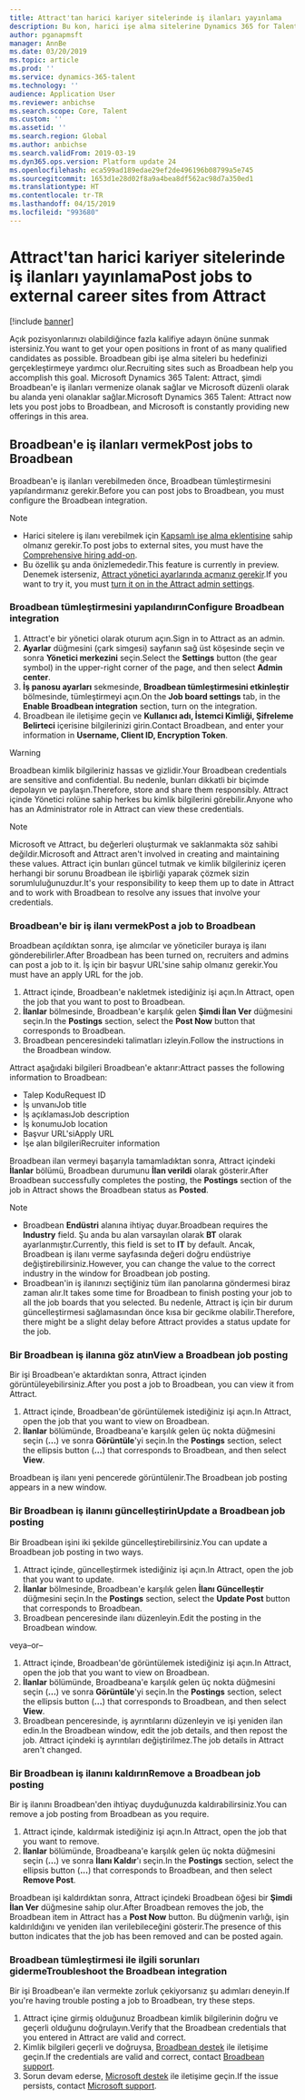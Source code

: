 ```yaml
---
title: Attract'tan harici kariyer sitelerinde iş ilanları yayınlama
description: Bu kon, harici işe alma sitelerine Dynamics 365 for Talent - Attract kullanarak ilan vermeyi açıklar
author: pganapmsft
manager: AnnBe
ms.date: 03/20/2019
ms.topic: article
ms.prod: ''
ms.service: dynamics-365-talent
ms.technology: ''
audience: Application User
ms.reviewer: anbichse
ms.search.scope: Core, Talent
ms.custom: ''
ms.assetid: ''
ms.search.region: Global
ms.author: anbichse
ms.search.validFrom: 2019-03-19
ms.dyn365.ops.version: Platform update 24
ms.openlocfilehash: eca599ad189edae29ef2de496196b08799a5e745
ms.sourcegitcommit: 1653d1e28d02f8a9a4bea8df562ac98d7a350ed1
ms.translationtype: HT
ms.contentlocale: tr-TR
ms.lasthandoff: 04/15/2019
ms.locfileid: "993680"
---
```

# <a name="post-jobs-to-external-career-sites-from-attract"></a><span data-ttu-id="ec2b5-103">Attract'tan harici kariyer sitelerinde iş ilanları yayınlama</span><span class="sxs-lookup"><span data-stu-id="ec2b5-103">Post jobs to external career sites from Attract</span></span>

[!include [banner](../includes/banner.md)]

<span data-ttu-id="ec2b5-104">Açık pozisyonlarınızı olabildiğince fazla kalifiye adayın önüne sunmak istersiniz.</span><span class="sxs-lookup"><span data-stu-id="ec2b5-104">You want to get your open positions in front of as many qualified candidates as possible.</span></span> <span data-ttu-id="ec2b5-105">Broadbean gibi işe alma siteleri bu hedefinizi gerçekleştirmeye yardımcı olur.</span><span class="sxs-lookup"><span data-stu-id="ec2b5-105">Recruiting sites such as Broadbean help you accomplish this goal.</span></span> <span data-ttu-id="ec2b5-106">Microsoft Dynamics 365 Talent: Attract, şimdi Broadbean'e iş ilanları vermenize olanak sağlar ve Microsoft düzenli olarak bu alanda yeni olanaklar sağlar.</span><span class="sxs-lookup"><span data-stu-id="ec2b5-106">Microsoft Dynamics 365 Talent: Attract now lets you post jobs to Broadbean, and Microsoft is constantly providing new offerings in this area.</span></span>

## <a name="post-jobs-to-broadbean"></a><span data-ttu-id="ec2b5-107">Broadbean'e iş ilanları vermek</span><span class="sxs-lookup"><span data-stu-id="ec2b5-107">Post jobs to Broadbean</span></span>

<span data-ttu-id="ec2b5-108">Broadbean'e iş ilanları verebilmeden önce, Broadbean tümleştirmesini yapılandırmanız gerekir.</span><span class="sxs-lookup"><span data-stu-id="ec2b5-108">Before you can post jobs to Broadbean, you must configure the Broadbean integration.</span></span>

> [!NOTE]
> - <span data-ttu-id="ec2b5-109">Harici sitelere iş ilanı verebilmek için [Kapsamlı işe alma eklentisine](https://docs.microsoft.com/dynamics365/unified-operations/talent/attract-comprehensive-hiring) sahip olmanız gerekir.</span><span class="sxs-lookup"><span data-stu-id="ec2b5-109">To post jobs to external sites, you must have the [Comprehensive hiring add-on](https://docs.microsoft.com/dynamics365/unified-operations/talent/attract-comprehensive-hiring).</span></span>
> - <span data-ttu-id="ec2b5-110">Bu özellik şu anda önizlemededir.</span><span class="sxs-lookup"><span data-stu-id="ec2b5-110">This feature is currently in preview.</span></span> <span data-ttu-id="ec2b5-111">Denemek isterseniz, [Attract yönetici ayarlarında açmanız gerekir](https://docs.microsoft.com/dynamics365/unified-operations/talent/access-preview-feature).</span><span class="sxs-lookup"><span data-stu-id="ec2b5-111">If you want to try it, you must [turn it on in the Attract admin settings](https://docs.microsoft.com/dynamics365/unified-operations/talent/access-preview-feature).</span></span>

### <a name="configure-broadbean-integration"></a><span data-ttu-id="ec2b5-112">Broadbean tümleştirmesini yapılandırın</span><span class="sxs-lookup"><span data-stu-id="ec2b5-112">Configure Broadbean integration</span></span>

1. <span data-ttu-id="ec2b5-113">Attract'e bir yönetici olarak oturum açın.</span><span class="sxs-lookup"><span data-stu-id="ec2b5-113">Sign in to Attract as an admin.</span></span>
2. <span data-ttu-id="ec2b5-114">**Ayarlar** düğmesini (çark simgesi) sayfanın sağ üst köşesinde seçin ve sonra **Yönetici merkezini** seçin.</span><span class="sxs-lookup"><span data-stu-id="ec2b5-114">Select the **Settings** button (the gear symbol) in the upper-right corner of the page, and then select **Admin center**.</span></span>
3. <span data-ttu-id="ec2b5-115">**İş panosu ayarları** sekmesinde, **Broadbean tümleştirmesini etkinleştir** bölmesinde, tümleştirmeyi açın.</span><span class="sxs-lookup"><span data-stu-id="ec2b5-115">On the **Job board settings** tab, in the **Enable Broadbean integration** section, turn on the integration.</span></span>
4. <span data-ttu-id="ec2b5-116">Broadbean ile iletişime geçin ve **Kullanıcı adı, İstemci Kimliği, Şifreleme Belirteci** içerisine bilgilerinizi girin.</span><span class="sxs-lookup"><span data-stu-id="ec2b5-116">Contact Broadbean, and enter your information in **Username, Client ID, Encryption Token**.</span></span>

> [!WARNING]
> <span data-ttu-id="ec2b5-117">Broadbean kimlik bilgileriniz hassas ve gizlidir.</span><span class="sxs-lookup"><span data-stu-id="ec2b5-117">Your Broadbean credentials are sensitive and confidential.</span></span> <span data-ttu-id="ec2b5-118">Bu nedenle, bunları dikkatli bir biçimde depolayın ve paylaşın.</span><span class="sxs-lookup"><span data-stu-id="ec2b5-118">Therefore, store and share them responsibly.</span></span> <span data-ttu-id="ec2b5-119">Attract içinde Yönetici rolüne sahip herkes bu kimlik bilgilerini görebilir.</span><span class="sxs-lookup"><span data-stu-id="ec2b5-119">Anyone who has an Administrator role in Attract can view these credentials.</span></span>

> [!NOTE]
> <span data-ttu-id="ec2b5-120">Microsoft ve Attract, bu değerleri oluşturmak ve saklanmakta söz sahibi değildir.</span><span class="sxs-lookup"><span data-stu-id="ec2b5-120">Microsoft and Attract aren't involved in creating and maintaining these values.</span></span> <span data-ttu-id="ec2b5-121">Attract için bunları güncel tutmak ve kimlik bilgileriniz içeren herhangi bir sorunu Broadbean ile işbirliği yaparak çözmek sizin sorumluluğunuzdur.</span><span class="sxs-lookup"><span data-stu-id="ec2b5-121">It's your responsibility to keep them up to date in Attract and to work with Broadbean to resolve any issues that involve your credentials.</span></span>

### <a name="post-a-job-to-broadbean"></a><span data-ttu-id="ec2b5-122">Broadbean'e bir iş ilanı vermek</span><span class="sxs-lookup"><span data-stu-id="ec2b5-122">Post a job to Broadbean</span></span>

<span data-ttu-id="ec2b5-123">Broadbean açıldıktan sonra, işe alımcılar ve yöneticiler buraya iş ilanı gönderebilirler.</span><span class="sxs-lookup"><span data-stu-id="ec2b5-123">After Broadbean has been turned on, recruiters and admins can post a job to it.</span></span> <span data-ttu-id="ec2b5-124">İş için bir başvur URL'sine sahip olmanız gerekir.</span><span class="sxs-lookup"><span data-stu-id="ec2b5-124">You must have an apply URL for the job.</span></span>

1. <span data-ttu-id="ec2b5-125">Attract içinde, Broadbean'e nakletmek istediğiniz işi açın.</span><span class="sxs-lookup"><span data-stu-id="ec2b5-125">In Attract, open the job that you want to post to Broadbean.</span></span>
2. <span data-ttu-id="ec2b5-126">**İlanlar** bölmesinde, Broadbean'e karşılık gelen **Şimdi İlan Ver** düğmesini seçin.</span><span class="sxs-lookup"><span data-stu-id="ec2b5-126">In the **Postings** section, select the **Post Now** button that corresponds to Broadbean.</span></span>
3. <span data-ttu-id="ec2b5-127">Broadbean penceresindeki talimatları izleyin.</span><span class="sxs-lookup"><span data-stu-id="ec2b5-127">Follow the instructions in the Broadbean window.</span></span>

<span data-ttu-id="ec2b5-128">Attract aşağıdaki bilgileri Broadbean'e aktarır:</span><span class="sxs-lookup"><span data-stu-id="ec2b5-128">Attract passes the following information to Broadbean:</span></span>

- <span data-ttu-id="ec2b5-129">Talep Kodu</span><span class="sxs-lookup"><span data-stu-id="ec2b5-129">Request ID</span></span>
- <span data-ttu-id="ec2b5-130">İş unvanı</span><span class="sxs-lookup"><span data-stu-id="ec2b5-130">Job title</span></span>
- <span data-ttu-id="ec2b5-131">İş açıklaması</span><span class="sxs-lookup"><span data-stu-id="ec2b5-131">Job description</span></span>
- <span data-ttu-id="ec2b5-132">İş konumu</span><span class="sxs-lookup"><span data-stu-id="ec2b5-132">Job location</span></span>
- <span data-ttu-id="ec2b5-133">Başvur URL'si</span><span class="sxs-lookup"><span data-stu-id="ec2b5-133">Apply URL</span></span>
- <span data-ttu-id="ec2b5-134">İşe alan bilgileri</span><span class="sxs-lookup"><span data-stu-id="ec2b5-134">Recruiter information</span></span>

<span data-ttu-id="ec2b5-135">Broadbean ilan vermeyi başarıyla tamamladıktan sonra, Attract içindeki **İlanlar** bölümü, Broadbean durumunu **İlan verildi** olarak gösterir.</span><span class="sxs-lookup"><span data-stu-id="ec2b5-135">After Broadbean successfully completes the posting, the **Postings** section of the job in Attract shows the Broadbean status as **Posted**.</span></span>

> [!NOTE]
> - <span data-ttu-id="ec2b5-136">Broadbean **Endüstri** alanına ihtiyaç duyar.</span><span class="sxs-lookup"><span data-stu-id="ec2b5-136">Broadbean requires the **Industry** field.</span></span> <span data-ttu-id="ec2b5-137">Şu anda bu alan varsayılan olarak **BT** olarak ayarlanmıştır.</span><span class="sxs-lookup"><span data-stu-id="ec2b5-137">Currently, this field is set to **IT** by default.</span></span> <span data-ttu-id="ec2b5-138">Ancak, Broadbean iş ilanı verme sayfasında değeri doğru endüstriye değiştirebilirsiniz.</span><span class="sxs-lookup"><span data-stu-id="ec2b5-138">However, you can change the value to the correct industry in the window for Broadbean job posting.</span></span>
> - <span data-ttu-id="ec2b5-139">Broadbean'in iş ilanınızı seçtiğiniz tüm ilan panolarına göndermesi biraz zaman alır.</span><span class="sxs-lookup"><span data-stu-id="ec2b5-139">It takes some time for Broadbean to finish posting your job to all the job boards that you selected.</span></span> <span data-ttu-id="ec2b5-140">Bu nedenle, Attract iş için bir durum güncelleştirmesi sağlamasından önce kısa bir gecikme olabilir.</span><span class="sxs-lookup"><span data-stu-id="ec2b5-140">Therefore, there might be a slight delay before Attract provides a status update for the job.</span></span>

### <a name="view-a-broadbean-job-posting"></a><span data-ttu-id="ec2b5-141">Bir Broadbean iş ilanına göz atın</span><span class="sxs-lookup"><span data-stu-id="ec2b5-141">View a Broadbean job posting</span></span>

<span data-ttu-id="ec2b5-142">Bir işi Broadbean'e aktardıktan sonra, Attract içinden görüntüleyebilirsiniz.</span><span class="sxs-lookup"><span data-stu-id="ec2b5-142">After you post a job to Broadbean, you can view it from Attract.</span></span>

1. <span data-ttu-id="ec2b5-143">Attract içinde, Broadbean'de görüntülemek istediğiniz işi açın.</span><span class="sxs-lookup"><span data-stu-id="ec2b5-143">In Attract, open the job that you want to view on Broadbean.</span></span>
2. <span data-ttu-id="ec2b5-144">**İlanlar** bölümünde, Broadbeana'e karşılık gelen üç nokta düğmesini seçin (**...**) ve sonra **Görüntüle**'yi seçin.</span><span class="sxs-lookup"><span data-stu-id="ec2b5-144">In the **Postings** section, select the ellipsis button (**...**) that corresponds to Broadbean, and then select **View**.</span></span>

<span data-ttu-id="ec2b5-145">Broadbean iş ilanı yeni pencerede görüntülenir.</span><span class="sxs-lookup"><span data-stu-id="ec2b5-145">The Broadbean job posting appears in a new window.</span></span>

### <a name="update-a-broadbean-job-posting"></a><span data-ttu-id="ec2b5-146">Bir Broadbean iş ilanını güncelleştirin</span><span class="sxs-lookup"><span data-stu-id="ec2b5-146">Update a Broadbean job posting</span></span>

<span data-ttu-id="ec2b5-147">Bir Broadbean işini iki şekilde güncelleştirebilirsiniz.</span><span class="sxs-lookup"><span data-stu-id="ec2b5-147">You can update a Broadbean job posting in two ways.</span></span>

1. <span data-ttu-id="ec2b5-148">Attract içinde, güncelleştirmek istediğiniz işi açın.</span><span class="sxs-lookup"><span data-stu-id="ec2b5-148">In Attract, open the job that you want to update.</span></span>
2. <span data-ttu-id="ec2b5-149">**İlanlar** bölmesinde, Broadbean'e karşılık gelen **İlanı Güncelleştir** düğmesini seçin.</span><span class="sxs-lookup"><span data-stu-id="ec2b5-149">In the **Postings** section, select the **Update Post** button that corresponds to Broadbean.</span></span>
3. <span data-ttu-id="ec2b5-150">Broadbean penceresinde ilanı düzenleyin.</span><span class="sxs-lookup"><span data-stu-id="ec2b5-150">Edit the posting in the Broadbean window.</span></span>

<span data-ttu-id="ec2b5-151">veya</span><span class="sxs-lookup"><span data-stu-id="ec2b5-151">–or–</span></span>

1. <span data-ttu-id="ec2b5-152">Attract içinde, Broadbean'de görüntülemek istediğiniz işi açın.</span><span class="sxs-lookup"><span data-stu-id="ec2b5-152">In Attract, open the job that you want to view on Broadbean.</span></span>
2. <span data-ttu-id="ec2b5-153">**İlanlar** bölümünde, Broadbeana'e karşılık gelen üç nokta düğmesini seçin (**...**) ve sonra **Görüntüle**'yi seçin.</span><span class="sxs-lookup"><span data-stu-id="ec2b5-153">In the **Postings** section, select the ellipsis button (**...**) that corresponds to Broadbean, and then select **View**.</span></span>
3. <span data-ttu-id="ec2b5-154">Broadbean penceresinde, iş ayrıntılarını düzenleyin ve işi yeniden ilan edin.</span><span class="sxs-lookup"><span data-stu-id="ec2b5-154">In the Broadbean window, edit the job details, and then repost the job.</span></span> <span data-ttu-id="ec2b5-155">Attract içindeki iş ayrıntıları değiştirilmez.</span><span class="sxs-lookup"><span data-stu-id="ec2b5-155">The job details in Attract aren't changed.</span></span>

### <a name="remove-a-broadbean-job-posting"></a><span data-ttu-id="ec2b5-156">Bir Broadbean iş ilanını kaldırın</span><span class="sxs-lookup"><span data-stu-id="ec2b5-156">Remove a Broadbean job posting</span></span>

<span data-ttu-id="ec2b5-157">Bir iş ilanını Broadbean'den ihtiyaç duyduğunuzda kaldırabilirsiniz.</span><span class="sxs-lookup"><span data-stu-id="ec2b5-157">You can remove a job posting from Broadbean as you require.</span></span>

1. <span data-ttu-id="ec2b5-158">Attract içinde, kaldırmak istediğiniz işi açın.</span><span class="sxs-lookup"><span data-stu-id="ec2b5-158">In Attract, open the job that you want to remove.</span></span>
2. <span data-ttu-id="ec2b5-159">**İlanlar** bölümünde, Broadbeana'e karşılık gelen üç nokta düğmesini seçin (**...**) ve sonra **İlanı Kaldır**'ı seçin.</span><span class="sxs-lookup"><span data-stu-id="ec2b5-159">In the **Postings** section, select the ellipsis button (**...**) that corresponds to Broadbean, and then select **Remove Post**.</span></span>

<span data-ttu-id="ec2b5-160">Broadbean işi kaldırdıktan sonra, Attract içindeki Broadbean öğesi bir **Şimdi İlan Ver** düğmesine sahip olur.</span><span class="sxs-lookup"><span data-stu-id="ec2b5-160">After Broadbean removes the job, the Broadbean item in Attract has a **Post Now** button.</span></span> <span data-ttu-id="ec2b5-161">Bu düğmenin varlığı, işin kaldırıldığını ve yeniden ilan verilebileceğini gösterir.</span><span class="sxs-lookup"><span data-stu-id="ec2b5-161">The presence of this button indicates that the job has been removed and can be posted again.</span></span>

### <a name="troubleshoot-the-broadbean-integration"></a><span data-ttu-id="ec2b5-162">Broadbean tümleştirmesi ile ilgili sorunları giderme</span><span class="sxs-lookup"><span data-stu-id="ec2b5-162">Troubleshoot the Broadbean integration</span></span>

<span data-ttu-id="ec2b5-163">Bir işi Broadbean'e ilan vermekte zorluk çekiyorsanız şu adımları deneyin.</span><span class="sxs-lookup"><span data-stu-id="ec2b5-163">If you're having trouble posting a job to Broadbean, try these steps.</span></span>

1. <span data-ttu-id="ec2b5-164">Attract içine girmiş olduğunuz Broadbean kimlik bilgilerinin doğru ve geçerli olduğunu doğrulayın.</span><span class="sxs-lookup"><span data-stu-id="ec2b5-164">Verify that the Broadbean credentials that you entered in Attract are valid and correct.</span></span>
2. <span data-ttu-id="ec2b5-165">Kimlik bilgileri geçerli ve doğruysa, [Broadbean destek](https://www.broadbean.com/resources/support/) ile iletişime geçin.</span><span class="sxs-lookup"><span data-stu-id="ec2b5-165">If the credentials are valid and correct, contact [Broadbean support](https://www.broadbean.com/resources/support/).</span></span>
3. <span data-ttu-id="ec2b5-166">Sorun devam ederse, [Microsoft destek](./talent-support.md) ile iletişime geçin.</span><span class="sxs-lookup"><span data-stu-id="ec2b5-166">If the issue persists, contact [Microsoft support](./talent-support.md).</span></span>
